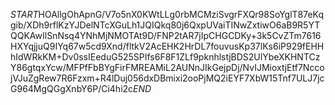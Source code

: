 $START$HOAllgOhApnG/V7o5nX0KWtLLg0rbMCMziSvgrFXQr98SoYglT87eKqgib/XDh9rflKzYJDelNTcXGuLh1JQIQkq80j6QxpUVaiTINwZxtiwO6aB9R5YTQQKAwIlSnNsq4YNhMjNMOTAt9D/FNP2tAR7jIpCHGCDKy+3k5CvZTm7616HXYqjjuQ9IYq67w5cd9Xnd/fltkV2AcEHK2HrDL7fouvusKp37lKs6iP929fEHHhIdWRkKM+Dv0ssIEeduG525SPIfs6F8F1ZLf9pknhlstjBDS2UlYbeXKHNTCzY86gtqxYcw/MFPfFbBYgFirFMREAMiL2AUNnJIkGejpDj/NvIJMioxtjEtf7NccojVJuZgRew7R6Fzxm+R4lDuj056dxDBmixi2ooPjMQ2iEYF7XbW15Tnf7ULJ7jcG964MgQGgXnbY6P/Ci4hi2c$END$